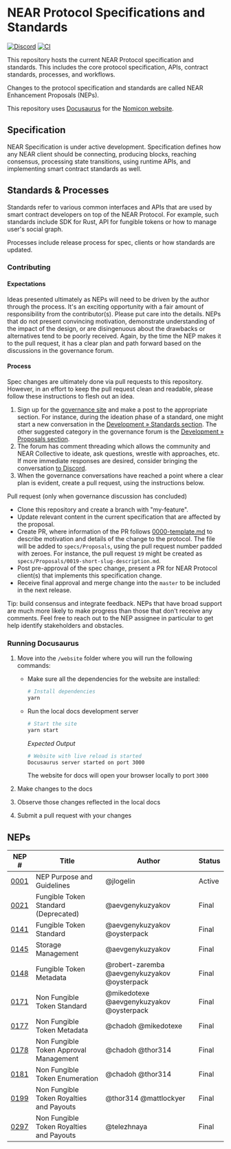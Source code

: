 # NEAR Protocol Specifications and Standards

[![Discord](https://img.shields.io/discord/490367152054992913.svg)](http://near.chat)
[![CI](https://github.com/near/NEPs/actions/workflows/build.yml/badge.svg)](https://github.com/near/NEPs/actions/workflows/build.yml)

This repository hosts the current NEAR Protocol specification and standards.
This includes the core protocol specification, APIs, contract standards, processes, and workflows.

Changes to the protocol specification and standards are called NEAR Enhancement Proposals (NEPs).

This repository uses [Docusaurus](https://docusaurus.io/) for the [Nomicon website](https://nomicon.io).

## Specification

NEAR Specification is under active development.
Specification defines how any NEAR client should be connecting, producing blocks, reaching consensus, processing state transitions, using runtime APIs, and implementing smart contract standards as well.

## Standards & Processes

Standards refer to various common interfaces and APIs that are used by smart contract developers on top of the NEAR Protocol.
For example, such standards include SDK for Rust, API for fungible tokens or how to manage user's social graph.

Processes include release process for spec, clients or how standards are updated.

### Contributing

#### Expectations

Ideas presented ultimately as NEPs will need to be driven by the author through the process. It's an exciting opportunity with a fair amount of responsibility from the contributor(s). Please put care into the details. NEPs that do not present convincing motivation, demonstrate understanding of the impact of the design, or are disingenuous about the drawbacks or alternatives tend to be poorly received. Again, by the time the NEP makes it to the pull request, it has a clear plan and path forward based on the discussions in the governance forum.

#### Process

Spec changes are ultimately done via pull requests to this repository. However, in an effort to keep the pull request clean and readable, please follow these instructions to flesh out an idea.

1. Sign up for the [governance site](https://gov.near.org/) and make a post to the appropriate section. For instance, during the ideation phase of a standard, one might start a new conversation in the [Development » Standards section](https://gov.near.org/c/dev/standards/29). The other suggested category in the governance forum is the [Development » Proposals section](https://gov.near.org/c/dev/proposals/68).
2. The forum has comment threading which allows the community and NEAR Collective to ideate, ask questions, wrestle with approaches, etc. If more immediate responses are desired, consider bringing the conversation [to Discord](https://near.chat).
3. When the governance conversations have reached a point where a clear plan is evident, create a pull request, using the instructions below.

Pull request (only when governance discussion has concluded)

* Clone this repository and create a branch with "my-feature".
* Update relevant content in the current specification that are affected by the proposal.
* Create PR, where information of the PR follows [0000-template.md](0000-template.md) to describe motivation and details of the change to the protocol. The file will be added to `specs/Proposals`, using the pull request number padded with zeroes. For instance, the pull request `19` might be created as `specs/Proposals/0019-short-slug-description.md`.
* Post pre-approval of the spec change, present a PR for NEAR Protocol client(s) that implements this specification change.
* Receive final approval and merge change into the `master` to be included in the next release.

Tip: build consensus and integrate feedback. NEPs that have broad support are much more likely to make progress than those that don't receive any comments. Feel free to reach out to the NEP assignee in particular to get help identify stakeholders and obstacles.

### Running Docusaurus

1. Move into the `/website` folder where you will run the following commands:

   - Make sure all the dependencies for the website are installed:

     ```sh
     # Install dependencies
     yarn
     ```

   - Run the local docs development server

      ```sh
      # Start the site
      yarn start
      ```

      _Expected Output_

      ```sh
      # Website with live reload is started
      Docusaurus server started on port 3000
      ```

      The website for docs will open your browser locally to port `3000`

2. Make changes to the docs

3. Observe those changes reflected in the local docs

4. Submit a pull request with your changes


## NEPs

|NEP #   | Title  | Author  | Status  |
|---|---|---|---|
|[0001](https://github.com/near/NEPs/blob/master/neps/nep-0001.md)   | NEP Purpose and Guidelines  | @jlogelin  | Active  |
|[0021](https://github.com/near/NEPs/blob/master/neps/nep-0021.md)   | Fungible Token Standard (Deprecated) | @aevgenykuzyakov | Final |
|[0141](https://github.com/near/NEPs/blob/master/neps/nep-0141.md)   | Fungible Token Standard | @aevgenykuzyakov @oysterpack | Final |
|[0145](https://github.com/near/NEPs/blob/master/neps/nep-0145.md)   | Storage Management | @aevgenykuzyakov | Final |
|[0148](https://github.com/near/NEPs/blob/master/neps/nep-0148.md)   | Fungible Token Metadata | @robert-zaremba @aevgenykuzyakov @oysterpack | Final |
|[0171](https://github.com/near/NEPs/blob/master/neps/nep-0171.md)   | Non Fungible Token Standard | @mikedotexe @aevgenykuzyakov @oysterpack | Final |
|[0177](https://github.com/near/NEPs/blob/master/neps/nep-0177.md)   | Non Fungible Token Metadata | @chadoh @mikedotexe | Final |
|[0178](https://github.com/near/NEPs/blob/master/neps/nep-0178.md)   | Non Fungible Token Approval Management | @chadoh @thor314 | Final |
|[0181](https://github.com/near/NEPs/blob/master/neps/nep-0181.md)   | Non Fungible Token Enumeration | @chadoh @thor314 | Final |
|[0199](https://github.com/near/NEPs/blob/master/neps/nep-0199.md)   | Non Fungible Token Royalties and Payouts | @thor314 @mattlockyer | Final |
|[0297](https://github.com/near/NEPs/blob/master/neps/nep-0297.md)   | Non Fungible Token Royalties and Payouts | @telezhnaya | Final |
